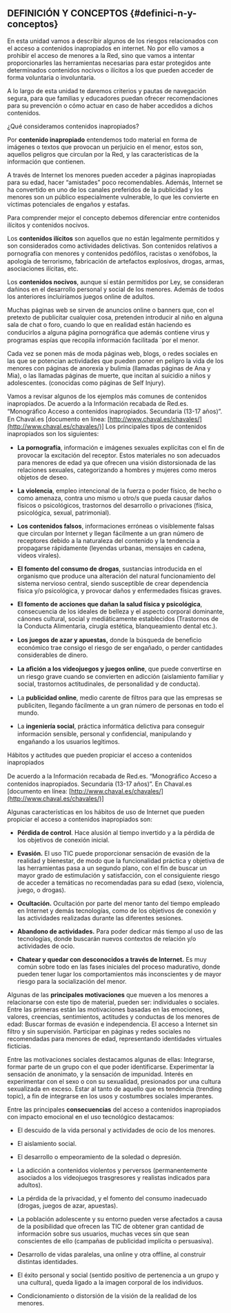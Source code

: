 ## DEFINICIÓN Y CONCEPTOS {#definici-n-y-conceptos}

En esta unidad vamos a describir algunos de los riesgos relacionados con el acceso a contenidos inapropiados en internet. No por ello vamos a prohibir el acceso de menores a la Red, sino que vamos a intentar proporcionarles las herramientas necesarias para estar protegidos ante determinados contenidos nocivos o ilícitos a los que pueden acceder de forma voluntaria o involuntaria.

A lo largo de esta unidad te daremos criterios y pautas de navegación segura, para que familias y educadores puedan ofrecer recomendaciones para su prevención o cómo actuar en caso de haber accedidos a dichos contenidos.

¿Qué consideramos contenidos inapropiados?

Por **contenido inapropiado** entendemos todo material en forma de imágenes o textos que provocan un perjuicio en el menor, estos son, aquellos peligros que circulan por la Red, y las características de la información que contienen.

A través de Internet los menores pueden acceder a páginas inapropiadas para su edad, hacer “amistades” poco recomendables. Además, Internet se ha convertido en uno de los canales preferidos de la publicidad y los menores son un público especialmente vulnerable, lo que les convierte en víctimas potenciales de engaños y estafas.

Para comprender mejor el concepto debemos diferenciar entre contenidos ilícitos y contenidos nocivos.

Los **contenidos ilícitos** son aquellos que no están legalmente permitidos y son considerados como actividades delictivas. Son contenidos relativos a pornografía con menores y contenidos pedóﬁlos, racistas o xenófobos, la apología de terrorismo, fabricación de artefactos explosivos, drogas, armas, asociaciones ilícitas, etc.

Los **contenidos nocivos**, aunque sí están permitidos por Ley, se consideran dañinos en el desarrollo personal y social de los menores. Además de todos los anteriores incluiríamos juegos online de adultos.

Muchas páginas web se sirven de anuncios online o banners que, con el pretexto de publicitar cualquier cosa, pretenden introducir al niño en alguna sala de chat o foro, cuando lo que en realidad están haciendo es conducirlos a alguna página pornográﬁca que además contiene virus y programas espías que recopila información facilitada `por el menor.

Cada vez se ponen más de moda páginas web, blogs, o redes sociales en las que se potencian actividades que pueden poner en peligro la vida de los menores con páginas de anorexia y bulimia (llamadas páginas de Ana y Mia), o las llamadas páginas de muerte, que incitan al suicidio a niños y adolescentes. (conocidas como páginas de Self Injury).

Vamos a revisar algunos de los ejemplos más comunes de contenidos inapropiados. De acuerdo a la Información recabada de Red.es. “Monográﬁco Acceso a contenidos inapropiados. Secundaria (13-17 años)”. En Chaval.es [documento en línea: [http://www.chaval.es/chavales/](http://www.chaval.es/chavales/)] Los principales tipos de contenidos inapropiados son los siguientes:

*   **La pornografía**, información e imágenes sexuales explícitas con el ﬁn de provocar la excitación del receptor. Estos materiales no son adecuados para menores de edad ya que ofrecen una visión distorsionada de las relaciones sexuales, categorizando a hombres y mujeres como meros objetos de deseo.

*   **La violencia**, empleo intencional de la fuerza o poder físico, de hecho o como amenaza, contra uno mismo u otro/s que pueda causar daños físicos o psicológicos, trastornos del desarrollo o privaciones (física, psicológica, sexual, patrimonial).

*   **Los contenidos falsos**, informaciones erróneas o visiblemente falsas que circulan por Internet y llegan fácilmente a un gran número de receptores debido a la naturaleza del contenido y la tendencia a propagarse rápidamente (leyendas urbanas, mensajes en cadena, videos virales).

*   **El fomento del consumo de drogas**, sustancias introducida en el organismo que produce una alteración del natural funcionamiento del sistema nervioso central, siendo susceptible de crear dependencia física y/o psicológica, y provocar daños y enfermedades físicas graves.

*   **El fomento de acciones que dañan la salud física y psicológica**, consecuencia de los ideales de belleza y el aspecto corporal dominante, cánones cultural, social y mediáticamente establecidos (Trastornos de la Conducta Alimentaria, cirugía estética, blanqueamiento dental etc.).

*   **Los juegos de azar y apuestas,** donde la búsqueda de beneﬁcio económico trae consigo el riesgo de ser engañado, o perder cantidades considerables de dinero.

*   **La aﬁción a los videojuegos y juegos online**, que puede convertirse en un riesgo grave cuando se convierten en adicción (aislamiento familiar y social, trastornos actitudinales, de personalidad y de conducta).

*   La **publicidad online**, medio carente de ﬁltros para que las empresas se publiciten, llegando fácilmente a un gran número de personas en todo el mundo.

*   La **ingeniería social**, práctica informática delictiva para conseguir información sensible, personal y conﬁdencial, manipulando y engañando a los usuarios legítimos.

Hábitos y actitudes que pueden propiciar el acceso a contenidos inapropiados

De acuerdo a la Información recabada de Red.es. “Monográﬁco Acceso a contenidos inapropiados. Secundaria (13-17 años)”. En Chaval.es [documento en línea: [http://www.chaval.es/chavales/](http://www.chaval.es/chavales/)]

Algunas características en los hábitos de uso de Internet que pueden propiciar el acceso a contenidos inapropiados son:

*   **Pérdida de control**. Hace alusión al tiempo invertido y a la pérdida de los objetivos de conexión inicial.

*   **Evasión.** El uso TIC puede proporcionar sensación de evasión de la realidad y bienestar, de modo que la funcionalidad práctica y objetiva de las herramientas pasa a un segundo plano, con el fin de buscar un mayor grado de estimulación y satisfacción, con el consiguiente riesgo de acceder a temáticas no recomendadas para su edad (sexo, violencia, juego, o drogas).

*   **Ocultación.** Ocultación por parte del menor tanto del tiempo empleado en Internet y demás tecnologías, como de los objetivos de conexión y las actividades realizadas durante las diferentes sesiones.

*   **Abandono de actividades.** Para poder dedicar más tiempo al uso de las tecnologías, donde buscarán nuevos contextos de relación y/o actividades de ocio.

*   **Chatear y quedar con desconocidos a través de Internet.** Es muy común sobre todo en las fases iniciales del proceso madurativo, donde pueden tener lugar los comportamientos más inconscientes y de mayor riesgo para la socialización del menor.

Algunas de las **principales motivaciones** que mueven a los menores a relacionarse con este tipo de material, pueden ser: individuales o sociales. Entre las primeras están las motivaciones basadas en las emociones, valores, creencias, sentimientos, actitudes y conductas de los menores de edad: Buscar formas de evasión e independencia. El acceso a Internet sin filtro y sin supervisión. Participar en páginas y redes sociales no recomendadas para menores de edad, representando identidades virtuales ficticias.

Entre las motivaciones sociales destacamos algunas de ellas: Integrarse, formar parte de un grupo con el que poder identificarse. Experimentar la sensación de anonimato, y la sensación de impunidad. Interés en experimentar con el sexo o con su sexualidad, presionados por una cultura sexualizada en exceso. Estar al tanto de aquello que es tendencia (trending topic), a fin de integrarse en los usos y costumbres sociales imperantes.

Entre las principales **consecuencias** del acceso a contenidos inapropiados con impacto emocional en el uso tecnológico destacamos:

*   El descuido de la vida personal y actividades de ocio de los menores.

*   El aislamiento social.

*   El desarrollo o empeoramiento de la soledad o depresión.

*   La adicción a contenidos violentos y perversos (permanentemente asociados a los videojuegos trasgresores y realistas indicados para adultos).

*   La pérdida de la privacidad, y el fomento del consumo inadecuado (drogas, juegos de azar, apuestas).

*   La población adolescente y su entorno pueden verse afectados a causa de la posibilidad que ofrecen las TIC de obtener gran cantidad de información sobre sus usuarios, muchas veces sin que sean conscientes de ello (campañas de publicidad implícita o persuasiva).

*   Desarrollo de vidas paralelas, una online y otra offline, al construir distintas identidades.

*   El éxito personal y social (sentido positivo de pertenencia a un grupo y una cultura), queda ligado a la imagen corporal de los individuos.

*   Condicionamiento o distorsión de la visión de la realidad de los menores.